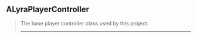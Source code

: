 ## ALyraPlayerController

> The base player controller class used by this project.  
> 
> ----




<!--- ページ内のリンク --->

<!--- 自前の画像へのリンク --->

<!--- generated --->

